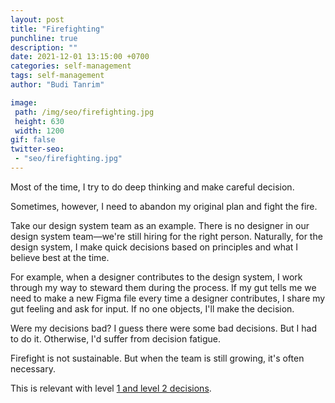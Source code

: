 ```yaml
---
layout: post
title: "Firefighting"
punchline: true
description: ""
date: 2021-12-01 13:15:00 +0700
categories: self-management
tags: self-management
author: "Budi Tanrim"

image:
 path: /img/seo/firefighting.jpg
 height: 630
 width: 1200
gif: false
twitter-seo: 
 - "seo/firefighting.jpg"
---
```


Most of the time, I try to do deep thinking and make careful decision.

Sometimes, however, I need to abandon my original plan and fight the fire.

Take our design system team as an example. There is no designer in our design system team—we're still hiring for the right person. Naturally, for the design system, I make quick decisions based on principles and what I believe best at the time.

For example, when a designer contributes to the design system, I work through my way to steward them during the process. If my gut tells me we need to make a new Figma file every time a designer contributes, I share my gut feeling and ask for input. If no one objects, I'll make the decision.

Were my decisions bad? I guess there were some bad decisions. But I had to do it. Otherwise, I'd suffer from decision fatigue.

Firefight is not sustainable. But when the team is still growing, it's often necessary.

This is relevant with level [1 and level 2 decisions][1].

[1]: https://buditanrim.co/2021/level-1-level-2-decisions/